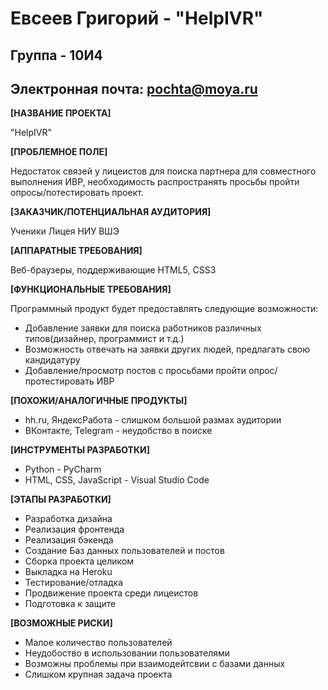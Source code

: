 # Евсеев Григорий - "HelpIVR"
## Группа - 10И4
## Электронная почта: pochta@moya.ru

**[НАЗВАНИЕ ПРОЕКТА]**

"HelpIVR"

**[ПРОБЛЕМНОЕ ПОЛЕ]**

Недостаток связей у лицеистов для поиска партнера для совместного выполнения ИВР, необходимость распространять просьбы пройти опросы/потестировать проект.

**[ЗАКАЗЧИК/ПОТЕНЦИАЛЬНАЯ АУДИТОРИЯ]**

Ученики Лицея НИУ ВШЭ

**[АППАРАТНЫЕ ТРЕБОВАНИЯ]**

Веб-браузеры, поддерживающие HTML5, CSS3

**[ФУНКЦИОНАЛЬНЫЕ ТРЕБОВАНИЯ]**

Программный продукт будет предоставлять следующие возможности:
* Добавление заявки для поиска работников различных типов(дизайнер, программист и т.д.)
* Возможность отвечать на заявки других людей, предлагать свою кандидатуру
* Добавление/просмотр постов с просьбами пройти опрос/протестировать ИВР

**[ПОХОЖИ/АНАЛОГИЧНЫЕ ПРОДУКТЫ]**

* hh.ru, ЯндексРабота - слишком большой размах аудитории
* ВКонтакте, Telegram - неудобство в поиске

**[ИНСТРУМЕНТЫ РАЗРАБОТКИ]**


* Python - PyCharm
* HTML, CSS, JavaScript - Visual Studio Code

**[ЭТАПЫ РАЗРАБОТКИ]**

* Разработка дизайна
* Реализация фронтенда
* Реализация бэкенда
* Создание Баз данных пользователей и постов
* Сборка проекта целиком
* Выкладка на Heroku
* Тестирование/отладка
* Продвижение проекта среди лицеистов
* Подготовка к защите

**[ВОЗМОЖНЫЕ РИСКИ]**

* Малое количество пользователей
* Неудобоство в использовании пользователями
* Возможны проблемы при взаимодейтсвии с базами данных
* Слишком крупная задача проекта
